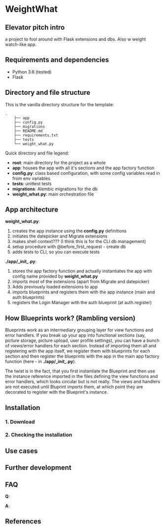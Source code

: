 # WeightWhat

## Elevator pitch intro

a project to fool around with Flask extensions and dbs. Also w weight watch-like app.

## Requirements and dependencies
- Python 3.6 (tested)
- Flask  

## Directory and file structure

This is the vanilla directory structure for the template:

    .
        ├── app
        ├── config.py
        ├── migrations
        ├── README.md
        ├── requirements.txt
        ├── tests
        └── weight_what.py



Quick directory and file legend:
- **root**: main directory for the project as a whole
- **app**: houses the app with all it's sections and the app 
factory function
- **config.py**: class based configuration, with some config 
variables read in from env variables 
- **tests**: unittest tests
- **migrations**: Alembic migrations for the db
- **weight_what.py**: main orchestration file


## App architecture 

**weight_what.py**:
1. creates the app instance using the **config.py** definitions
2. initiates the datepicker and Migrate extensions
3. makes shell context??? (I think this is for the CLI db management)
4. setup procedure with @before_first_request - create db
5. adds tests to CLI, so you can execute tests

**./app/\__init\__.py**:
1. stores the app factory function and actually instantiates the app with 
config name provided by **weight_what.py**
2. imports most of the extensions (apart from Migrate and datepicker)
3. Adds previously loaded extensions to app
4. imports blueprints and registers them with the app instance 
(main and auth blueprints)
5. registers the Login Manager with the auth blueprint (at auth.register)                                                                           

## How Blueprints work? (Rambling version)
Blueprints work as an intermediary grouping layer for view functions and
error handlers. If you break up your app into functional sections (say,
picture storage, picture upload, user profile settings), you can have a 
bunch of views/error handlers for each section. Instead of importing them
all and registering with the app itself, we register them with blueprints
for each section and then register the blueprints with the app in the main
app factory function (here - in **./app/\__init\__.py**).

The twist is in the fact, that you first instantiate the Blueprint and
then use the instance reference imported in the files defining the view
functions and error handlers, which looks circular but is not really.
The views and handlers are not executed until Bluprint imports them, at
which point they are decorated to register with the Blueprint's instance.

## Installation

### 1. Download

### 2. Checking the installation

## Use cases 

## Further development 

## FAQ

**Q**: 

**A**:

## References

